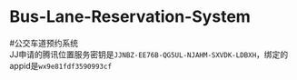 # Bus-Lane-Reservation-System
#公交车道预约系统  
JJ申请的腾讯位置服务密钥是`JJNBZ-EE76B-QG5UL-NJAHM-SXVDK-LDBXH`，绑定的appid是`wx9e81fdf3590993cf`
